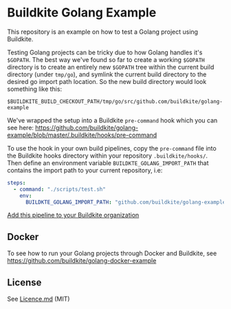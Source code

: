 # Buildkite Golang Example

This repository is an example on how to test a Golang project using Buildkite.

Testing Golang projects can be tricky due to how Golang handles it's `$GOPATH`.
The best way we've found so far to create a working `$GOPATH` directory is to
create an entirely new `$GOPATH` tree within the current build directory (under
`tmp/go`), and symlink the current build directory to the desired go import
path location. So the new build directory would look something like this:

`$BUILDKITE_BUILD_CHECKOUT_PATH/tmp/go/src/github.com/buildkite/golang-example`

We've wrapped the setup into a Buildkite `pre-command` hook which you can see here:
https://github.com/buildkite/golang-example/blob/master/.buildkite/hooks/pre-command

To use the hook in your own build pipelines, copy the `pre-command` file into
the Buildkite hooks directory within your repository `.buildkite/hooks/`. Then
define an environment variable `BUILDKTE_GOLANG_IMPORT_PATH` that contains the
import path to your current repository, i.e:

```yml
steps:
  - command: "./scripts/test.sh"
    env:
      BUILDKTE_GOLANG_IMPORT_PATH: "github.com/buildkite/golang-example"
```

[Add this pipeline to your Buildkite organization](https://buildkite.com/new)

## Docker

To see how to run your Golang projects through Docker and Buildkite, see https://github.com/buildkite/golang-docker-example

## License

See [Licence.md](Licence.md) (MIT)
